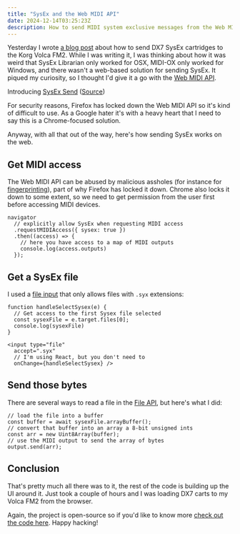 ```yaml
---
title: "SysEx and the Web MIDI API"
date: 2024-12-14T03:25:23Z
description: How to send MIDI system exclusive messages from the Web MIDI API.
---
```


Yesterday I wrote [a blog post](https://handeyeco.github.io/tech-blog/volca-fm2-cart/) about how to send DX7 SysEx cartridges to the Korg Volca FM2. While I was writing it, I was thinking about how it was weird that SysEx Librarian only worked for OSX, MIDI-OX only worked for Windows, and there wasn't a web-based solution for sending SysEx. It piqued my curiosity, so I thought I'd give it a go with the [Web MIDI API](https://developer.mozilla.org/en-US/docs/Web/API/Web_MIDI_API).

Introducing [SysEx Send](https://handeyeco.github.io/sysex-send/) ([Source](https://github.com/handeyeco/sysex-send))

For security reasons, Firefox has locked down the Web MIDI API so it's kind of difficult to use. As a Google hater it's with a heavy heart that I need to say this is a Chrome-focused solution.

Anyway, with all that out of the way, here's how sending SysEx works on the web.

## Get MIDI access

The Web MIDI API can be abused by malicious assholes (for instance for [fingerprinting](https://en.wikipedia.org/wiki/Device_fingerprint)), part of why Firefox has locked it down. Chrome also locks it down to some extent, so we need to get permission from the user first before accessing MIDI devices.

``` JSX
navigator
  // explicitly allow SysEx when requesting MIDI access
  .requestMIDIAccess({ sysex: true })
  .then((access) => {
    // here you have access to a map of MIDI outputs
    console.log(access.outputs)
  });
```

## Get a SysEx file

I used a [file input](https://developer.mozilla.org/en-US/docs/Web/HTML/Element/input/file) that only allows files with `.syx` extensions:

``` JSX
function handleSelectSysex(e) {
  // Get access to the first Sysex file selected
  const sysexFile = e.target.files[0];
  console.log(sysexFile)
}

<input type="file"
  accept=".syx"
  // I'm using React, but you don't need to
  onChange={handleSelectSysex} />
```

## Send those bytes

There are several ways to read a file in the [File API](https://developer.mozilla.org/en-US/docs/Web/API/File_API), but here's what I did:

``` JSX
// load the file into a buffer
const buffer = await sysexFile.arrayBuffer();
// convert that buffer into an array a 8-bit unsigned ints
const arr = new Uint8Array(buffer);
// use the MIDI output to send the array of bytes
output.send(arr);
```

## Conclusion

That's pretty much all there was to it, the rest of the code is building up the UI around it. Just took a couple of hours and I was loading DX7 carts to my Volca FM2 from the browser.

Again, the project is open-source so if you'd like to know more [check out the code here](https://github.com/handeyeco/sysex-send). Happy hacking!